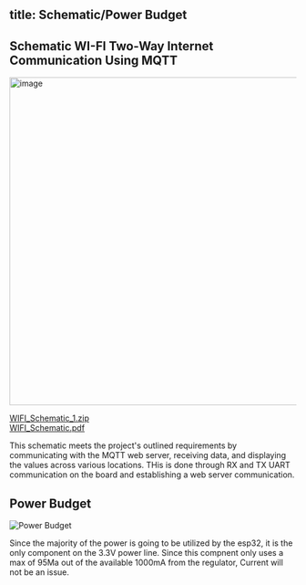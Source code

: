 title: Schematic/Power Budget
---

## Schematic WI-FI Two-Way Internet Communication Using MQTT

<img width="575" alt="image" src="https://github.com/user-attachments/assets/2057e4ff-bf2a-4eeb-9baa-70b857ee313a" />


[WIFI_Schematic_1.zip](https://github.com/user-attachments/files/18918472/WIFI_Schematic_1.zip)  
[WIFI_Schematic.pdf](https://github.com/user-attachments/files/18998511/Screenshot.2025-02-26.155826.pdf)


This schematic meets the project's outlined requirements by communicating with the MQTT web server, receiving data, and displaying the values across various locations. THis is done through RX and TX UART communication on the board and establishing a web server communication.


## Power Budget

![Power Budget](https://github.com/user-attachments/assets/23109ea8-9ecd-4a2a-92ff-b927bc8fe66d)

Since the majority of the power is going to be utilized by the esp32, it is the only component on the 3.3V power line. Since this compnent only uses a max of 95Ma out of the available 1000mA from the regulator, Current will not be an issue.
